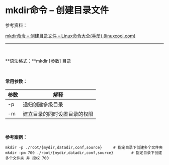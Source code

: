 # mkdir命令 – 创建目录文件

参考资料：

[mkdir命令 – 创建目录文件 – Linux命令大全(手册) (linuxcool.com)](https://www.linuxcool.com/mkdir)

---

‍

**语法格式：**mkdir [参数] 目录  

‍

**常用参数：**

|参数|解释|
| ------| ------------------------------|
|-p|递归创建多级目录|
|-m|建立目录的同时设置目录的权限|

‍

**参考案例：**

```shell
mkdir -p ./root/{mydir,datadir,conf,source}		# 指定目录下创建多个文件夹
mkdir -pm 700 ./root/{mydir,datadir,conf,source}		# 指定目录下创建多个文件夹 并 授权 700
```

‍
